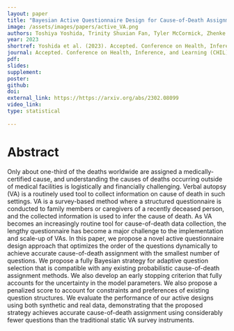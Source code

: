 ```yaml
---
layout: paper
title: "Bayesian Active Questionnaire Design for Cause-of-Death Assignment Using Verbal Autopsies"
image: /assets/images/papers/active_VA.png
authors: Toshiya Yoshida, Trinity Shuxian Fan, Tyler McCormick, Zhenke Wu, Zehang Richard Li
year: 2023
shortref: Yoshida et al. (2023). Accepted. Conference on Health, Inference, and Learning (CHIL)
journal: Accepted. Conference on Health, Inference, and Learning (CHIL)
pdf: 
slides: 
supplement:
poster: 
github: 
doi: 
external_link: https://https://arxiv.org/abs/2302.08099
video_link: 
type: statistical
 
---
```



# Abstract

Only about one-third of the deaths worldwide are assigned a medically-certified cause, and understanding the causes of deaths occurring outside of medical facilities is logistically and financially challenging. Verbal autopsy (VA) is a routinely used tool to collect information on cause of death in such settings. VA is a survey-based method where a structured questionnaire is conducted to family members or caregivers of a recently deceased person, and the collected information is used to infer the cause of death. As VA becomes an increasingly routine tool for cause-of-death data collection, the lengthy questionnaire has become a major challenge to the implementation and scale-up of VAs. In this paper, we propose a novel active questionnaire design approach that optimizes the order of the questions dynamically to achieve accurate cause-of-death assignment with the smallest number of questions. We propose a fully Bayesian strategy for adaptive question selection that is compatible with any existing probabilistic cause-of-death assignment methods. We also develop an early stopping criterion that fully accounts for the uncertainty in the model parameters. We also propose a penalized score to account for constraints and preferences of existing question structures. We evaluate the performance of our active designs using both synthetic and real data, demonstrating that the proposed strategy achieves accurate cause-of-death assignment using considerably fewer questions than the traditional static VA survey instruments.